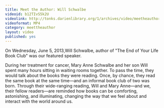 ```yaml
---
title: Meet the Author: Will Schwalbe
videoid: b12TIvS5k2U
videolink: http://tonks.darienlibrary.org/1/archives/video/meetheauthor/20130605_william_schwalbe.m4v
videoformat: MP4
category: meettheauthor
layout: video
published: yes
---
```


On Wednesday, June 5, 2013,Will Schwalbe, author of "The End of Your Life Book Club" was our featured speaker. 

During her treatment for cancer, Mary Anne Schwalbe and her son Will spent many hours sitting in waiting rooms together. To pass the time, they would talk about the books they were reading. Once, by chance, they read the same book at the same time—and an informal book club of two was born. Through their wide-ranging reading, Will and Mary Anne—and we, their fellow readers—are reminded how books can be comforting, astonishing, and illuminating, changing the way that we feel about and interact with the world around us.